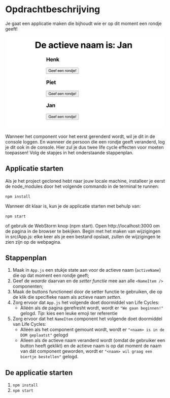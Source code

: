 # Opdrachtbeschrijving
Je gaat een applicatie maken die bijhoudt wie er op dit moment een rondje geeft!

![screenshot](./src/assets/screenshot.png)

Wanneer het component voor het eerst gerenderd wordt, wil je dit in de console loggen. En wanneer de persoon die een rondje geeft veranderd, log je dit ook in de console.
Hier zul je dus twee life cycle effecten voor moeten toepassen! Volg de stapjes in het onderstaande stappenplan.

## Applicatie starten
Als je het project gecloned hebt naar jouw locale machine, installeer je eerst de node_modules door het volgende commando in de terminal te runnen:

`npm install`

Wanneer dit klaar is, kun je de applicatie starten met behulp van:

`npm start`

of gebruik de WebStorm knop (npm start). Open http://localhost:3000 om de pagina in de browser te bekijken. Begin met het maken van wijzigingen in src/App.js: elke keer als je een bestand opslaat, zullen de wijzigingen te zien zijn op de webpagina.

## Stappenplan
1. Maak in `App.js` een stukje state aan voor de actieve naam (`activeName`) die op dat moment een rondje geeft;
2. Geef de _waarde_ daarvan en de _setter functie_ mee aan alle `<NameItem />` componenten;
3. Maak de buttons functioneel door de setter functie te gebruiken, die op de klik die specifieke naam als actieve naam _setten_.
4. Zorg ervoor dat `App.js` het volgende doet doormiddel van Life Cycles:
   * Alléén als de pagina gerefresht wordt, wordt er `"We gaan beginnen!"` gelogd. _Tip_: kies een leuke emoji ter referentie
5. Zorg ervoor dat het `NameItem` component het volgende doet doormiddel van Life Cycles:
   * Alléén als het component gemount wordt, wordt er `"<naam> is in de DOM geplaatst"` gelogd
   * Alleen als de actieve naam veranderd wordt (omdat de gebruiker een button heeft geklikt) en de actieve naam is op dat moment de naam van dát component geworden, wordt er `"<naam> wil graag een biertje bestellen"` gelogd.

## De applicatie starten
1. `npm install`
2. `npm start`
